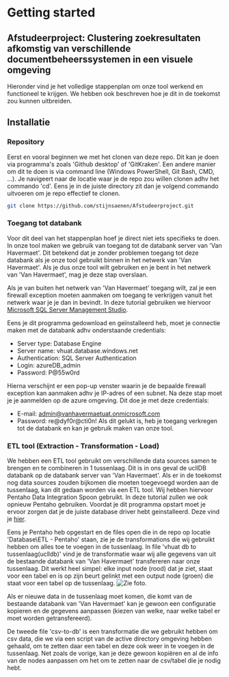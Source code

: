 # Getting started
## Afstudeerproject: Clustering zoekresultaten afkomstig van verschillende documentbeheerssystemen in een visuele omgeving
Hieronder vind je het volledige stappenplan om onze tool werkend en functioneel te krijgen. We hebben ook beschreven hoe je dit in de toekomst zou kunnen uitbreiden.

## Installatie
### Repository
Eerst en vooral beginnen we met het clonen van deze repo. Dit kan je doen via programma's zoals 'Github desktop' of 'GitKraken'.
Een andere manier om dit te doen is via command line (Windows PowerShell, Git Bash, CMD, ...). Je navigeert naar de locatie waar je de repo zou willen clonen adhv het commando 'cd'. Eens je in de juiste directory zit dan je volgend commando uitvoeren om je repo effectief te clonen.

```bash
git clone https://github.com/stijnsaenen/Afstudeerproject.git
```

### Toegang tot databank
Voor dit deel van het stappenplan hoef je direct niet iets specifieks te doen. In onze tool maken we gebruik van toegang tot de databank server van 'Van Havermaet'. Dit betekend dat je zonder problemen toegang tot deze databank als je onze tool gebruikt binnen in het netwerk van 'Van Havermaet'. Als je dus onze tool wilt gebruiken en je bent in het netwerk van 'Van Havermaet', mag je deze stap overslaan. 

Als je van buiten het netwerk van 'Van Havermaet' toegang wilt, zal je een firewall exception moeten aanmaken om toegang te verkrijgen vanuit het netwerk waar je je dan in bevindt. In deze tutorial gebruiken we hiervoor [Microsoft SQL Server Management Studio](https://docs.microsoft.com/en-us/sql/ssms/download-sql-server-management-studio-ssms?view=sql-server-ver15).

Eens je dit programma gedownload en geïnstalleerd heb, moet je connectie maken met de databank adhv onderstaande credentials:
- Server type: Database Engine
- Server name: vhuat.database.windows.net
- Authentication: SQL Server Authentication
- Login: azureDB_admin
- Password: P@55w0rd

Hierna verschijnt er een pop-up venster waarin je de bepaalde firewall exception kan aanmaken adhv je IP-adres of een subnet. Na deze stap moet je je aanmelden op de azure omgeving. Dit doe je met deze credentials: 
- E-mail: admin@vanhavermaetuat.onmicrosoft.com
- Password: re@dyf0r@cti0n!
Als dit gelukt is, heb je toegang verkregen tot de databank en kan je gebruik maken van onze tool.

### ETL tool (Extraction - Transformation - Load)
We hebben een ETL tool gebruikt om verschillende data sources samen te brengen en te combineren in 1 tussenlaag. Dit is in ons geval de ucllDB databank op de databank server van 'Van Havermaet'. Als er in de toekomst nog data sources zouden bijkomen die moeten toegevoegd worden aan de tussenlaag, kan dit gedaan worden via een ETL tool. Wij hebben hiervoor Pentaho Data Integration Spoon gebruikt.
In deze tutorial zullen we ook opnieuw Pentaho gebruiken. Voordat je dit programma opstart moet je ervoor zorgen dat je de juiste database driver hebt geinstalleerd. Deze vind je [hier](https://docs.microsoft.com/en-us/sql/connect/jdbc/microsoft-jdbc-driver-for-sql-server?view=sql-server-ver15). 

Eens je Pentaho heb opgestart en de files open die in de repo op locatie 'Database\ETL - Pentaho' staan, zie je de transformations die wij gebruikt hebben om alles toe te voegen in de tussenlaag. In file 'vhuat db to tussenlaag(uclldb)' vind je de transformatie waar wij alle gegevens van uit de bestaande databank van 'Van Havermaet' transfereren naar onze tussenlaag. Dit werkt heel simpel: elke input node (rood) dat je ziet, staat voor een tabel en is op zijn beurt gelinkt met een output node (groen) die staat voor een tabel op de tussenlaag.
![Zie foto](https://github.com/stijnsaenen/Afstudeerproject/tree/master/ReadMe_img/ETL.png).

Als er nieuwe data in de tussenlaag moet komen, die komt van de bestaande databank van 'Van Havermaet' kan je gewoon een configuratie kopieren en de gegevens aanpassen (kiezen van welke, naar welke tabel er moet worden getransfereerd). 



De tweede file 'csv-to-db' is een transformatie die we gebruikt hebben om csv data, die we via een script van de active directory omgeving hebben gehaald, om te zetten daar een tabel en deze ook weer in te voegen in de tussenlaag. Net zoals de vorige, kan je deze gewoon kopiëren en al de info van de nodes aanpassen om het om te zetten naar de csv/tabel die je nodig hebt.
